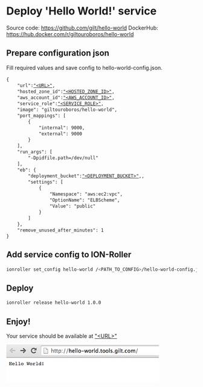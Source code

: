# Deploy 'Hello World!' service 

Source code: https://github.com/gilt/hello-world
DockerHub: https://hub.docker.com/r/giltouroboros/hello-world

## Prepare configuration json

Fill required values and save config to hello-world-config.json.

<pre><code>{
    "url":<a href ="deployingServices.md#decide-on-the-domain-for-your-service">"&lt;URL&gt;"</a>, 
    "hosted_zone_id":<a href ="deployingServices.md#decide-on-the-domain-for-your-service">"&lt;HOSTED_ZONE_ID&gt;"</a>,
    "aws_account_id":<a href ="deployingServices.mdgettingStarted.md#prepare-aws-account">"&lt;AWS_ACCOUNT_ID&gt;"</a>,
    "service_role":<a href ="deployingServices.md#create-service_name-role">"&lt;SERVICE_ROLE&gt;"</a>,
    "image": "giltouroboros/hello-world",
    "port_mappings": [
        {
            "internal": 9000,
            "external": 9000
        }
    ],
    "run_args": [
        "-Dpidfile.path=/dev/null"
    ],
    "eb": {
        "deployment_bucket":<a href ="deployingServices.md#create-s3-deployment-bucket">"&lt;DEPLOYMENT_BUCKET&gt;"</a>,,
        "settings": [
            {
                "Namespace": "aws:ec2:vpc",
                "OptionName": "ELBScheme",
                "Value": "public"
            }
        ]
    },
    "remove_unused_after_minutes": 1
}</code></pre>

## Add service config to ION-Roller

```bash
ionroller set_config hello-world /<PATH_TO_CONFIG>/hello-world-config.json.json
```

## Deploy

```bash
ionroller release hello-world 1.0.0
```

## Enjoy!

Your service should be available at <a href ="deployingServices.md#decide-on-the-domain-for-your-service">"&lt;URL&gt;"</a>

<img src="images/ui-hello.png"/>